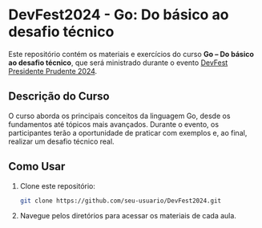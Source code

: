 # DevFest2024 - Go: Do básico ao desafio técnico

Este repositório contém os materiais e exercícios do curso **Go – Do básico ao desafio técnico**, que será ministrado durante o evento [DevFest Presidente Prudente 2024](https://gdg.community.dev/events/details/google-gdg-presidente-prudente-presents-devfest-prudente/).

## Descrição do Curso

O curso aborda os principais conceitos da linguagem Go, desde os fundamentos até tópicos mais avançados. Durante o evento, os participantes terão a oportunidade de praticar com exemplos e, ao final, realizar um desafio técnico real.

## Como Usar

1. Clone este repositório:
   ```bash
   git clone https://github.com/seu-usuario/DevFest2024.git
   ```
    

2. Navegue pelos diretórios para acessar os materiais de cada aula.
